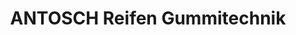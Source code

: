 ---
title: "ANTOSCH Reifen Gummitechnik"
url: /hallein/antosch-reifen-gummitechnik/
shop: Reifen
---